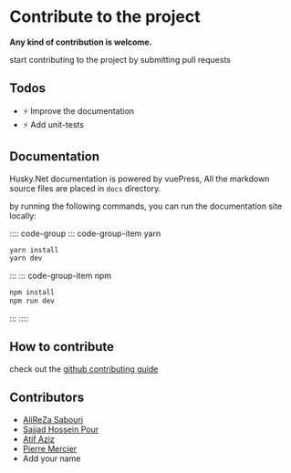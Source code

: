 # Contribute to the project

**Any kind of contribution is welcome.**

start contributing to the project by submitting pull requests

## Todos

-  :zap: Improve the documentation
-  :zap: Add unit-tests

## Documentation

Husky.Net documentation is powered by vuePress,
All the markdown source files are placed in `docs` directory.

by running the following commands, you can run the documentation site locally:

:::: code-group
::: code-group-item yarn

```cmd
yarn install
yarn dev
```

:::
::: code-group-item npm

```cmd
npm install
npm run dev
```

:::
::::

## How to contribute

check out the [github contributing guide](https://git-scm.com/book/en/v2/GitHub-Contributing-to-a-Project)

## Contributors

-  [AliReZa Sabouri](https://github.com/alirezanet)
-  [Sajjad Hossein Pour](https://github.com/SajjadHosseinPour)
-  [Atif Aziz](https://github.com/atifaziz)
-  [Pierre Mercier](https://github.com/acesyde)
-  Add your name
